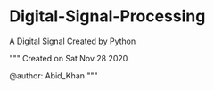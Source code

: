 # Digital-Signal-Processing

A Digital Signal Created by Python

"""
Created on Sat Nov 28 2020

@author: Abid_Khan
"""
